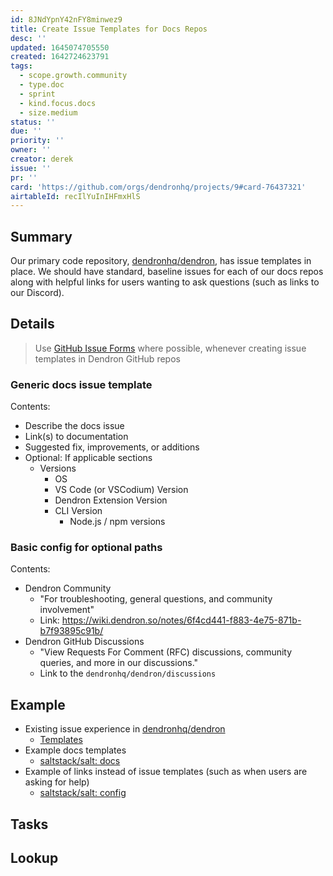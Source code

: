 ```yaml
---
id: 8JNdYpnY42nFY8minwez9
title: Create Issue Templates for Docs Repos
desc: ''
updated: 1645074705550
created: 1642724623791
tags:
  - scope.growth.community
  - type.doc
  - sprint
  - kind.focus.docs
  - size.medium
status: ''
due: ''
priority: ''
owner: ''
creator: derek
issue: ''
pr: ''
card: 'https://github.com/orgs/dendronhq/projects/9#card-76437321'
airtableId: recIlYuInIHFmxHlS
---
```


## Summary

Our primary code repository, [dendronhq/dendron](https://github.com/dendronhq/dendron), has issue templates in place. We should have standard, baseline issues for each of our docs repos along with helpful links for users wanting to ask questions (such as links to our Discord).

## Details

> Use [GitHub Issue Forms](https://docs.github.com/en/communities/using-templates-to-encourage-useful-issues-and-pull-requests/configuring-issue-templates-for-your-repository#creating-issue-forms) where possible, whenever creating issue templates in Dendron GitHub repos

### Generic docs issue template

Contents:

- Describe the docs issue
- Link(s) to documentation
- Suggested fix, improvements, or additions
- Optional: If applicable sections
  - Versions
    - OS
    - VS Code (or VSCodium) Version
    - Dendron Extension Version
    - CLI Version
      - Node.js / npm versions

### Basic config for optional paths

Contents:

- Dendron Community
  - "For troubleshooting, general questions, and community involvement"
  - Link: https://wiki.dendron.so/notes/6f4cd441-f883-4e75-871b-b7f93895c91b/
- Dendron GitHub Discussions
  - "View Requests For Comment (RFC) discussions, community queries, and more in our discussions."
  - Link to the `dendronhq/dendron/discussions`

## Example

- Existing issue experience in [dendronhq/dendron](https://github.com/dendronhq/dendron/issues/new/choose)
  - [Templates](https://github.com/dendronhq/dendron/tree/master/.github/ISSUE_TEMPLATE)
- Example docs templates
  - [saltstack/salt: docs](https://github.com/saltstack/salt/blob/master/.github/ISSUE_TEMPLATE/docs.md)
- Example of links instead of issue templates (such as when users are asking for help)
  - [saltstack/salt: config](https://github.com/saltstack/salt/blob/master/.github/ISSUE_TEMPLATE/config.yml)

## Tasks


## Lookup

